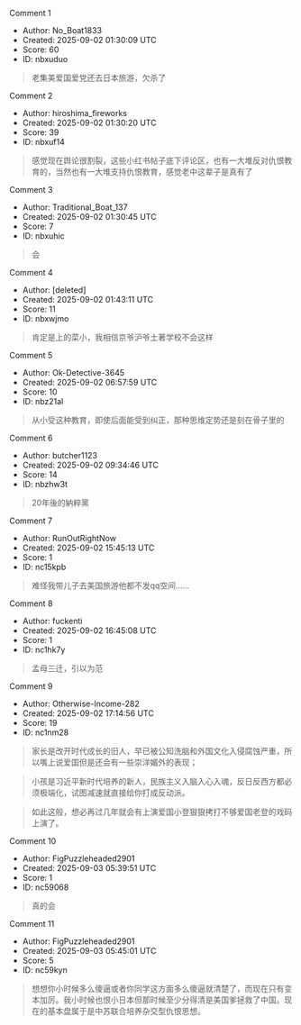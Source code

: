 Comment 1

- Author: No_Boat1833
- Created: 2025-09-02 01:30:09 UTC
- Score: 60
- ID: nbxuduo

> 老集美爱国爱党还去日本旅游，欠杀了

Comment 2

- Author: hiroshima_fireworks
- Created: 2025-09-02 01:30:20 UTC
- Score: 39
- ID: nbxuf14

> 感觉现在舆论很割裂，这些小红书帖子底下评论区，也有一大堆反对仇恨教育的，当然也有一大堆支持仇恨教育，感觉老中这辈子是真有了

Comment 3

- Author: Traditional_Boat_137
- Created: 2025-09-02 01:30:45 UTC
- Score: 7
- ID: nbxuhic

> 会

Comment 4

- Author: [deleted]
- Created: 2025-09-02 01:43:11 UTC
- Score: 11
- ID: nbxwjmo

> 肯定是上的菜小，我相信京爷沪爷土著学校不会这样

Comment 5

- Author: Ok-Detective-3645
- Created: 2025-09-02 06:57:59 UTC
- Score: 10
- ID: nbz21al

> 从小受这种教育，即使后面能受到纠正，那种思维定势还是刻在骨子里的

Comment 6

- Author: butcher1123
- Created: 2025-09-02 09:34:46 UTC
- Score: 14
- ID: nbzhw3t

> 20年後的納粹黨

Comment 7

- Author: RunOutRightNow
- Created: 2025-09-02 15:45:13 UTC
- Score: 1
- ID: nc15kpb

> 难怪我带儿子去美国旅游他都不发qq空间……

Comment 8

- Author: fuckenti
- Created: 2025-09-02 16:45:08 UTC
- Score: 1
- ID: nc1hk7y

> 孟母三迁，引以为范

Comment 9

- Author: Otherwise-Income-282
- Created: 2025-09-02 17:14:56 UTC
- Score: 19
- ID: nc1nm28

> 家长是改开时代成长的旧人，早已被公知洗脑和外国文化入侵腐蚀严重，所以嘴上说爱国但是还会有一些崇洋媚外的表现；

> 小孩是习近平新时代培养的新人，民族主义入脑入心入魂，反日反西方都必须极端化，试图减速就直接给你打成反动派。

> 如此这般，想必再过几年就会有上演爱国小登狠狠拷打不够爱国老登的戏码上演了。

Comment 10

- Author: FigPuzzleheaded2901
- Created: 2025-09-03 05:39:51 UTC
- Score: 1
- ID: nc59068

> 真的会

Comment 11

- Author: FigPuzzleheaded2901
- Created: 2025-09-03 05:45:01 UTC
- Score: 5
- ID: nc59kyn

> 想想你小时候多么傻逼或者你同学这方面多么傻逼就清楚了，而现在只有变本加厉。我小时候也恨小日本但那时候至少分得清是美国爹拯救了中国。现在的基本盘属于是中苏联合培养杂交型仇恨思想。

